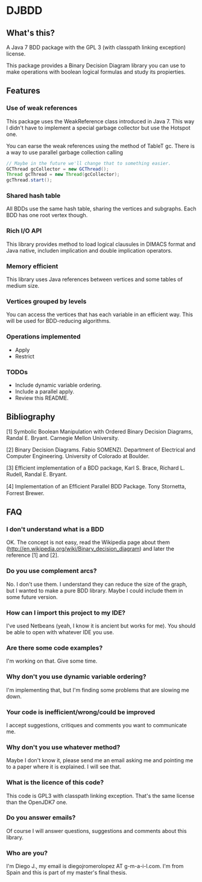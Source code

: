 DJBDD
=============

What's this?
-------------
A Java 7 BDD package with the GPL 3 (with classpath linking  exception) license.

This package provides a Binary Decision Diagram library you can use to
make operations with boolean logical formulas and study its propierties.


Features
-------------
### Use of weak references ###
This package uses the WeakReference class introduced in Java 7. This way
I didn't have to implement a special garbage collector but use the Hotspot one.

You can earse the weak references using the method of TableT gc. There is a way to use
parallel garbage collection calling 

```java
// Maybe in the future we'll change that to something easier.
GCThread gcCollector = new GCThread();
Thread gcThread = new Thread(gcCollector);
gcThread.start();
```

### Shared hash table ###
All BDDs use the same hash table, sharing the vertices and subgraphs.
Each BDD has one root vertex though.

### Rich I/O API ###
This library provides method to load logical clausules in DIMACS format
and Java native, includen implication and double implication operators.

### Memory efficient ###
This library uses Java references between vertices and some tables of medium size.

### Vertices grouped by levels ###
You can access the vertices that has each variable in an efficient way. This will be used for BDD-reducing algorithms.

### Operations implemented ###
- Apply
- Restrict

### TODOs ###
- Include dynamic variable ordering.
- Include a parallel apply.
- Review this README.


Bibliography
-------------
[1] Symbolic Boolean Manipulation with Ordered Binary Decision Diagrams, Randal E. Bryant. Carnegie Mellon University.

[2] Binary Decision Diagrams. Fabio SOMENZI. Department of Electrical and Computer Engineering. University of Colorado at Boulder.

[3] Efficient implementation of a BDD package, Karl S. Brace, Richard L. Rudell, Randal E. Bryant. 

[4] Implementation of an Efﬁcient Parallel BDD Package. Tony Stornetta, Forrest Brewer.

FAQ
-------------
### I don't understand what is a BDD ###
OK. The concept is not easy, read the Wikipedia page about them (http://en.wikipedia.org/wiki/Binary_decision_diagram) and later the reference [1] and [2].

### Do you use complement arcs? ###
No. I don't use them. I understand they can reduce the size of the graph, but I wanted to make a pure BDD library. Maybe I could include them in some future version.

### How can I import this project to my IDE? ###
I've used Netbeans (yeah, I know it is ancient but works for me). You should be able to open with whatever IDE you use.

### Are there some code examples? ###
I'm working on that. Give some time.

### Why don't you use dynamic variable ordering? ###
I'm implementing that, but I'm finding some problems that are slowing me down.

### Your code is inefficient/wrong/could be improved ###
I accept suggestions, critiques and comments you want to communicate me. 

### Why don't you use whatever method? ###
Maybe I don't know it, please send me an email asking me and pointing me to a paper where it is explained. I will see that.

### What is the licence of this code? ###
This code is GPL3 with classpath linking exception. That's the same license than the OpenJDK7 one.

### Do you answer emails? ###
Of course I will answer questions, suggestions and comments about this library.

### Who are you? ###
I'm Diego J., my email is diegojromerolopez AT g-m-a-i-l.com. I'm from Spain and this is part of my master's final thesis.
